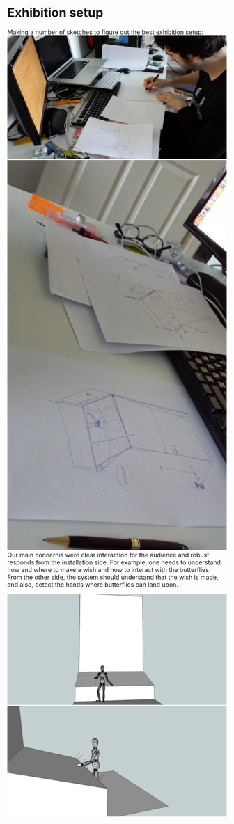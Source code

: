 # Exhibition setup
Making a number of sketches to figure out the best exhibition setup:
![Image1](../project_images/setupImage1.jpg "Brainstorming on setup")
![Image2](../project_images/setupImage2.jpg "Brainstorming on setup")
Our main concernis were clear interaction for the audience and robust responds from the installation side. For example, one needs to understand how and where to make a wish and how to interact with the butterflies. From the other side, the system should understand that the wish is made, and also, detect the hands where butterflies can land upon.

![3Dsetup](../project_images/setup1.jpg "3D mock up of setup")
![3Dsetup](../project_images/setupHand.jpg "3D mock up of setup")
